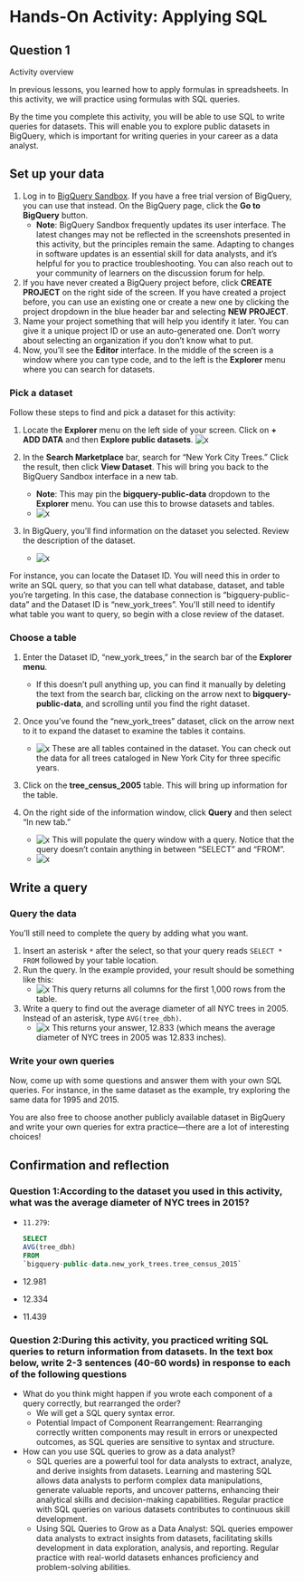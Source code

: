 # Hands-On Activity: Applying SQL

## Question 1

Activity overview

In previous lessons, you learned how to apply formulas in spreadsheets. In this activity, we will practice using formulas with SQL queries.

By the time you complete this activity, you will be able to use SQL to write queries for datasets. This will enable you to explore public datasets in BigQuery, which is important for writing queries in your career as a data analyst.

## Set up your data

1. Log in to [BigQuery Sandbox](https://cloud.google.com/bigquery/docs/sandbox). If you have a free trial version of BigQuery, you can use that instead. On the BigQuery page, click the **Go to BigQuery** button.
   - **Note**: BigQuery Sandbox frequently updates its user interface. The latest changes may not be reflected in the screenshots presented in this activity, but the principles remain the same. Adapting to changes in software updates is an essential skill for data analysts, and it’s helpful for you to practice troubleshooting. You can also reach out to your community of learners on the discussion forum for help.
2. If you have never created a BigQuery project before, click **CREATE PROJECT** on the right side of the screen. If you have created a project before, you can use an existing one or create a new one by clicking the project dropdown in the blue header bar and selecting **NEW PROJECT**.
3. Name your project something that will help you identify it later. You can give it a unique project ID or use an auto-generated one. Don’t worry about selecting an organization if you don’t know what to put.
4. Now, you’ll see the **Editor** interface. In the middle of the screen is a window where you can type code, and to the left is the **Explorer** menu where you can search for datasets.

### Pick a dataset

Follow these steps to find and pick a dataset for this activity:

1. Locate the **Explorer** menu on the left side of your screen. Click on **+ ADD DATA** and then **Explore public datasets**.
![x](./resources/img-23.png)

2. In the **Search Marketplace** bar, search for “New York City Trees.” Click the result, then click **View Dataset**. This will bring you back to the BigQuery Sandbox interface in a new tab.  
   - **Note**: This may pin the **bigquery-public-data** dropdown to the **Explorer** menu. You can use this to browse datasets and tables.
   - ![x](./resources/img-24-new-york-city-trees-dataset.png)

3. In BigQuery, you’ll find information on the dataset you selected. Review the description of the dataset.
   - ![x](./resources/img-24-new-york-city-trees-dataset-1.png)

For instance, you can locate the Dataset ID. You will  need this in order to write an SQL query, so that you can tell what database, dataset, and table you’re targeting. In this case, the database connection is “bigquery-public-data” and the Dataset ID is “new_york_trees”. You'll still need to identify what table you want to query, so begin with a close review of  the dataset.

### Choose a table

1. Enter the Dataset ID, “new_york_trees,” in the search bar of the **Explorer menu**.
   - If this doesn’t pull anything up, you can find it manually by deleting the text from the search bar, clicking on the arrow next to **bigquery-public-data**, and scrolling until you find the right dataset.
2. Once you’ve found the “new_york_trees” dataset, click on the arrow next to it to expand the dataset to examine the tables it contains.
   - ![x](./resources/img-25-new-york-trees.png)
These are all tables contained in the dataset. You can check out the data for all trees cataloged in New York City for three specific years.

3. Click on the **tree_census_2005** table. This will bring up information for the table.
4. On the right side of the information window, click **Query** and then select “In new tab.”
   - ![x](./resources/img-26-tree_census_2005.png)
This will populate the query window with a query. Notice that the query doesn’t contain anything in between “SELECT” and “FROM”.
   - ![x](./resources/img-27.png)

## Write a query

### Query the data

You’ll still need to complete the query by adding what you want.

1. Insert an asterisk `*` after the select, so that your query reads `SELECT * FROM` followed by your table location.
2. Run the query. In the example provided, your result should be something like this:
   - ![x](./resources/img-28.png)
This query returns all columns for the first 1,000 rows from the table.
3. Write a query to find out  the average diameter of all NYC trees in 2005. Instead of an asterisk, type `AVG(tree_dbh)`.
   - ![x](./resources/img-29.png)
This returns your answer, 12.833 (which means the average diameter of NYC trees in 2005 was 12.833 inches).

### Write your own queries

Now, come up with some questions and answer them with your own SQL queries. For instance, in the same dataset as the example, try exploring the same data for 1995 and 2015.

You are also free to choose another publicly available dataset in BigQuery and write your own queries for extra practice—there are a lot of interesting choices!

## Confirmation and reflection

### Question 1:According to the dataset you used in this activity, what was the average diameter of NYC trees in 2015?

- `11.279`:

    ```sql
    SELECT
    AVG(tree_dbh)
    FROM
    `bigquery-public-data.new_york_trees.tree_census_2015`
    ```

- 12.981
- 12.334
- 11.439

### Question 2:During this activity, you practiced writing SQL queries to return information from datasets. In the text box below, write 2-3 sentences (40-60 words) in response to each of the following questions

- What do you think might happen if you wrote each component of a query correctly, but rearranged the order?
  - We will get a SQL query syntax error.
  - Potential Impact of Component Rearrangement: Rearranging correctly written components may result in errors or unexpected outcomes, as SQL queries are sensitive to syntax and structure.
- How can you use SQL queries to grow as a data analyst?
  - SQL queries are a powerful tool for data analysts to extract, analyze, and derive insights from datasets. Learning and mastering SQL allows data analysts to perform complex data manipulations, generate valuable reports, and uncover patterns, enhancing their analytical skills and decision-making capabilities. Regular practice with SQL queries on various datasets contributes to continuous skill development.
  - Using SQL Queries to Grow as a Data Analyst: SQL queries empower data analysts to extract insights from datasets, facilitating skills development in data exploration, analysis, and reporting. Regular practice with real-world datasets enhances proficiency and problem-solving abilities.
